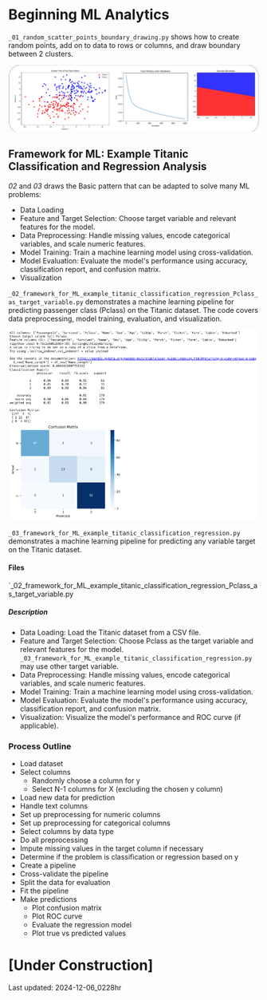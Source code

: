 # Beginning ML Analytics

`_01_random_scatter_points_boundary_drawing.py` shows how to create random points, add on to data to rows or columns, and draw boundary between 2 clusters. 

![01_random_scatter_points_boundary_drawing](_01_random_scatter_points_boundary_drawing.png)

## Framework for ML: Example Titanic Classification and Regression Analysis
_02_ and _03_ draws the Basic pattern that can be adapted to solve many ML problems:
- Data Loading
- Feature and Target Selection: Choose target variable and relevant features for the model.
- Data Preprocessing: Handle missing values, encode categorical variables, and scale numeric features.
- Model Training: Train a machine learning model using cross-validation.
- Model Evaluation: Evaluate the model's performance using accuracy, classification report, and confusion matrix.
- Visualization

`_02_framework_for_ML_example_titanic_classification_regression_Pclass_as_target_variable.py` demonstrates a machine learning pipeline for predicting passenger class (Pclass) on the Titanic dataset. The code covers data preprocessing, model training, evaluation, and visualization.

![_02_framework_for_ML_example_titanic_classification_regression_Pclass_as_target_variable](_02_framework_for_ML_example_titanic_classification_regression_Pclass_as_target_variable.png)


`_03_framework_for_ML_example_titanic_classification_regression.py` demonstrates a machine learning pipeline for predicting any variable target on the Titanic dataset. 

#### Files
`_02_framework_for_ML_example_titanic_classification_regression_Pclass_as_target_variable.py
##### Description
- Data Loading: Load the Titanic dataset from a CSV file.
- Feature and Target Selection: Choose Pclass as the target variable and relevant features for the model. `_03_framework_for_ML_example_titanic_classification_regression.py` may use other target variable.
- Data Preprocessing: Handle missing values, encode categorical variables, and scale numeric features.
- Model Training: Train a machine learning model using cross-validation.
- Model Evaluation: Evaluate the model's performance using accuracy, classification report, and confusion matrix.
- Visualization: Visualize the model's performance and ROC curve (if applicable).

### Process Outline
- Load dataset
- Select columns
    - Randomly choose a column for y
    - Select N-1 columns for X (excluding the chosen y column)
- Load new data for prediction
- Handle text columns
- Set up preprocessing for numeric columns
- Set up preprocessing for categorical columns
- Select columns by data type
- Do all preprocessing
- Impute missing values in the target column if necessary
- Determine if the problem is classification or regression based on y
- Create a pipeline
- Cross-validate the pipeline
- Split the data for evaluation
- Fit the pipeline
- Make predictions
    - Plot confusion matrix
    - Plot ROC curve
    - Evaluate the regression model
    - Plot true vs predicted values

# [Under Construction]
Last updated: 2024-12-06_0228hr

